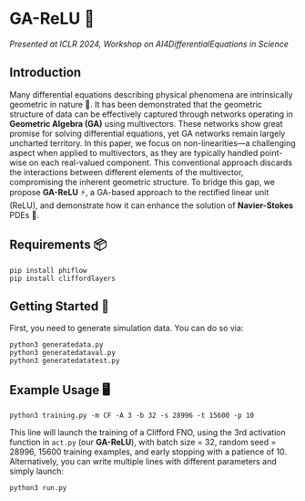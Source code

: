 
# GA-ReLU 🌊  
*Presented at ICLR 2024, Workshop on AI4DifferentialEquations in Science*

## Introduction  
Many differential equations describing physical phenomena are intrinsically geometric in nature 📐. It has been demonstrated that the geometric structure of data can be effectively captured through networks operating in **Geometric Algebra (GA)** using multivectors. These networks show great promise for solving differential equations, yet GA networks remain largely uncharted territory. In this paper, we focus on non-linearities—a challenging aspect when applied to multivectors, as they are typically handled point-wise on each real-valued component. This conventional approach discards the interactions between different elements of the multivector, compromising the inherent geometric structure. To bridge this gap, we propose **GA-ReLU** ⚡, a GA-based approach to the rectified linear unit (ReLU), and demonstrate how it can enhance the solution of **Navier-Stokes** PDEs 🌊.

## Requirements 📦

```
pip install phiflow
pip install cliffordlayers
```

## Getting Started 🚀

First, you need to generate simulation data. You can do so via:

```
python3 generatedata.py
python3 generatedataval.py
python3 generatedatatest.py
```

## Example Usage 🖥️

```
python3 training.py -m CF -A 3 -b 32 -s 28996 -t 15600 -p 10
```

This line will launch the training of a Clifford FNO, using the 3rd activation function in `act.py` (our **GA-ReLU**), with batch size = 32, random seed = 28996, 15600 training examples, and early stopping with a patience of 10. Alternatively, you can write multiple lines with different parameters and simply launch:

```
python3 run.py
```
